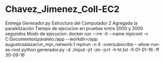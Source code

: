 # Chavez_Jimenez_Coll-EC2
Entrega Generador.py
Estructura del Computador 2
Agregada la paralelización
Tiempo de ejecucion en pruebas entre 2000 y 3000 segundos
Modo de ejecucion:  docker run --rm -it --name mpicont -v C:Documentos\paralelo:/app --workdir=/app augustosalazar/un_mpi_network:1 mpirun -n 4 -oversubscribe --allow-run-as-root python generador.py -d ./input -jrt -jm -jcrt -h ht.txt -fi 01-01-16 -ff 30-09-16
